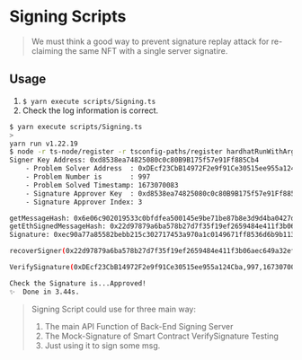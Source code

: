 # Signing Scripts

> We must think a good way to prevent signature replay attack for re-claiming the same NFT with a single server signatire.

## Usage

1. `$ yarn execute scripts/Signing.ts`
1. Check the log information is correct.

```bash
$ yarn execute scripts/Signing.ts
>
yarn run v1.22.19
$ node -r ts-node/register -r tsconfig-paths/register hardhatRunWithArgs.ts scripts/Signing.ts
Signer Key Address: 0xd8538ea74825080c0c80B9B175f57e91Ff885Cb4
    - Problem Solver Address  : 0xDEcf23CbB14972F2e9f91Ce30515ee955a124Cba
    - Problem Number is       : 997
    - Problem Solved Timestamp: 1673070083
    - Signature Approver Key  : 0xd8538ea74825080c0c80B9B175f57e91Ff885Cb4
    - Signature Approver Index: 3

getMessageHash: 0x6e06c902019533c0bfdfea500145e9be71be87b8e3d9d4ba0427d08d00d38eea
getEthSignedMessageHash: 0x22d97879a6ba578b27d7f35f19ef2659484e411f3b06aec649a32efd1810713d
Signature: 0xec90a77a85582bebb215c302717453a970a1c0149671ff8536d6b9b11303faae3d222c4cdb519e54ca2295223cb0c4668264fcc2c3b92383342f21dcca7bab651c

recoverSigner(0x22d97879a6ba578b27d7f35f19ef2659484e411f3b06aec649a32efd1810713d,0xec90a77a85582bebb215c302717453a970a1c0149671ff8536d6b9b11303faae3d222c4cdb519e54ca2295223cb0c4668264fcc2c3b92383342f21dcca7bab651c)

VerifySignature(0xDEcf23CbB14972F2e9f91Ce30515ee955a124Cba,997,1673070083,0xd8538ea74825080c0c80B9B175f57e91Ff885Cb4,0xec90a77a85582bebb215c302717453a970a1c0149671ff8536d6b9b11303faae3d222c4cdb519e54ca2295223cb0c4668264fcc2c3b92383342f21dcca7bab651c)

Check the Signature is...Approved!
✨  Done in 3.44s.
```

> Signing Script could use for three main way:
> 1. The main API Function of Back-End Signing Server
> 1. The Mock-Signature of Smart Contract VerifySignature Testing
> 1. Just using it to sign some msg.

